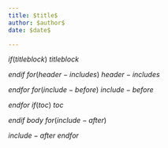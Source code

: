 ```yaml
---
title: $title$
author: $author$
date: $date$

---
```


$if(titleblock)$
$titleblock$

$endif$
$for(header-includes)$
$header-includes$

$endfor$
$for(include-before)$
$include-before$

$endfor$
$if(toc)$
$toc$

$endif$
$body$
$for(include-after)$

$include-after$
$endfor$
